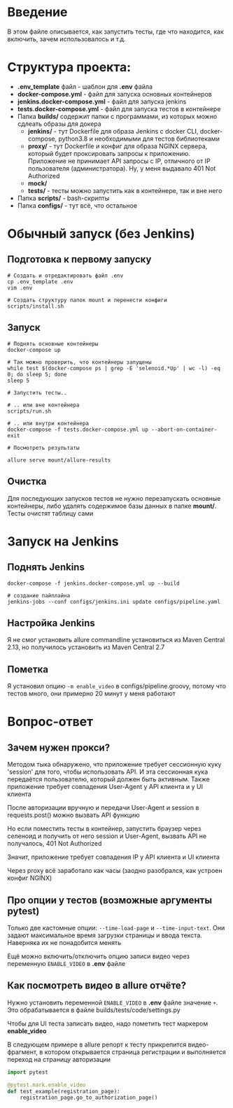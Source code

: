 Введение
========
В этом файле описывается, как запустить тесты, где что находится, как включить, зачем использовалось и т.д. 

Структура проекта:
=================
- **.env_template** файл - шаблон для **.env** файла
- **docker-compose.yml** - файл для запуска основных контейнеров
- **jenkins.docker-compose.yml** - файл для запуска jenkins
- **tests.docker-compose.yml** - файл для запуска тестов в контейнере
- Папка **builds/** содержит папки с программами, из которых можно сдлеать образы для докера
  - **jenkins/** - тут Dockerfile для образа Jenkins с docker CLI, docker-compose, python3.8 и необходимыми для тестов библиотеками
  - **proxy/** - тут Dockerfile и конфиг для образа NGINX сервера, который будет проксировать запросы к приложению.
    Приложение не принимает API запросы с IP, отличного от IP пользователя (администратора). Ну, у меня выдавало 401 Not Authorized
  - **mock/**
  - **tests/** - тесты можно запустить как в контейнере, так и вне него
- Папка **scripts/** - bash-скрипты
- Папка **configs/** - тут всё, что остальное

Обычный запуск (без Jenkins)
============================
Подготовка к первому запуску
----------------------------
```shell script
# Создать и отредактировать файл .env
cp .env_template .env
vim .env

# Создать структуру папок mount и перенести конфиги
scripts/install.sh
``` 

Запуск
------
```shell script
# Поднять основные контейнеры
docker-compose up

# Так можно проверить, что контейнеры запущены
while test $(docker-compose ps | grep -E 'selenoid.*Up' | wc -l) -eq 0; do sleep 5; done
sleep 5

# Запустить тесты..

# .. или вне контейнера
scripts/run.sh

# .. или внутри контейнера
docker-compose -f tests.docker-compose.yml up --abort-on-container-exit

# Посмотреть результаты

allure serve mount/allure-results
```

Очистка
-------
Для последующих запусков тестов не нужно перезапускать основные контейнеры,
либо удалять содержимое базы данных в папке **mount/**. Тесты очистят таблицу сами

Запуск на Jenkins
=================
Поднять Jenkins
---------------
```shell script
docker-compose -f jenkins.docker-compose.yml up --build

# создание пайплайна
jenkins-jobs --conf configs/jenkins.ini update configs/pipeline.yaml

```

Настройка Jenkins
-----------------
Я не смог установить allure commandline установиться из Maven Central 2.13, но получилось установить из Maven Central 2.7

Пометка
-------
Я установил опцию `-m enable_video` в configs/pipeline.groovy, потому что тестов много, они примерно 20 минут у меня работают

Вопрос-ответ
============
Зачем нужен прокси?
------------------
Методом тыка обнаружено, что приложение требует сессионную куку 'session' для того, 
чтобы использовать API. И эта сессионная кука передаётся пользователю, который должен быть
активным. Также приложение требует совпадения User-Agent у API клиента и у UI клиента

После авторизации вручную и передачи User-Agent и session в requests.post() можно вызвать API функцию

Но если поместить тесты в контейнер, запустить браузер через селеноид
и получить от него session и User-Agent, вызвать API не получалось, 401 Not Authorized

Значит, приложение требует совпадения IP у API клиента и UI клиента

Через proxy всё заработало как часы (заодно разобрался, как устроен конфиг NGINX)

Про опции у тестов (возможные аргументы pytest)
-----------------------------------------------------
Только две кастомные опции: `--time-load-page` и `--time-input-text`.
Они задают максимальное время загрузки страницы и ввода текста.
Наверняка их не понадобится менять

Ещё можно включить/отключить опцию записи видео через переменную `ENABLE_VIDEO` в **.env** файле 

Как посмотреть видео в allure отчёте?
------------------------------------
Нужно установить переменной `ENABLE_VIDEO` в **.env** файле значение `+`.
Это обрабатывается в файле builds/tests/code/settings.py

Чтобы для UI теста записать видео, надо пометить тест маркером **enable_video**

В следующем примере в allure репорт к тесту прикрепится видео-фрагмент, в котором открывается страница регистрации
и выполняется переход на страницу авторизации
```python
import pytest

@pytest.mark.enable_video
def test_example(registration_page):
    registration_page.go_to_authorization_page()
```
